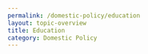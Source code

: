```yaml
---
permalink: /domestic-policy/education
layout: topic-overview
title: Education
category: Domestic Policy
---
```

